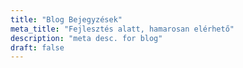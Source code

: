 ```yaml
---
title: "Blog Bejegyzések"
meta_title: "Fejlesztés alatt, hamarosan elérhető"
description: "meta desc. for blog"
draft: false
---
```

